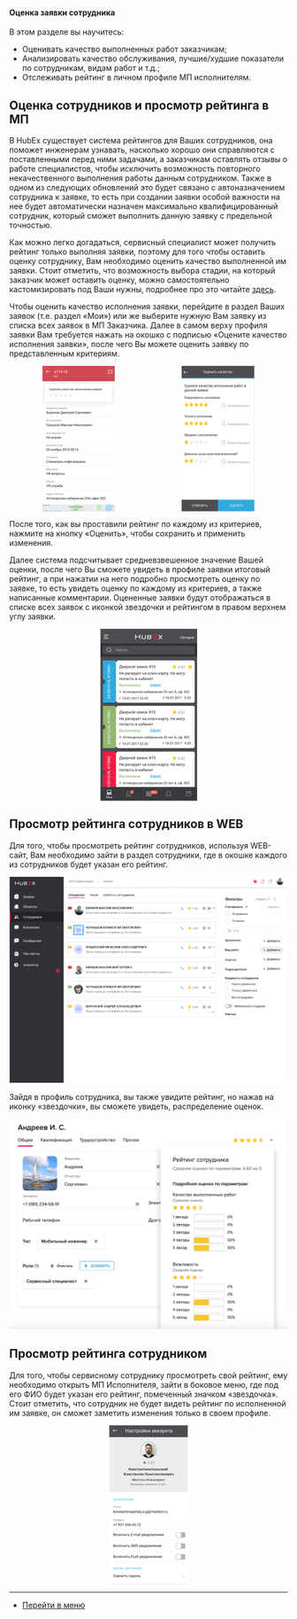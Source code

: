 #### Оценка заявки сотрудника
В этом разделе вы научитесь:
- Оценивать качество выполненных работ заказчикам;
- Анализировать качество обслуживания, лучшие/худшие показатели по сотрудникам, видам работ и т.д.;
- Отслеживать рейтинг в личном профиле МП исполнителям.

## Оценка сотрудников и просмотр рейтинга в МП

В HubEx существует система рейтингов для Ваших сотрудников, она поможет инженерам узнавать, насколько хорошо они справляются с поставленными перед ними задачами, а заказчикам оставлять отзывы о работе специалистов, чтобы исключить возможность повторного некачественного выполнения работы данным сотрудником. Также в одном из следующих обновлений это будет связано с автоназначением сотрудника к заявке, то есть при создании заявки особой важности на нее будет автоматически назначен максимально квалифицированный сотрудник, который сможет выполнить данную заявку с предельной точностью.

Как можно легко догадаться, сервисный специалист может получить рейтинг только выполняя заявки, поэтому для того чтобы оставить оценку сотруднику, Вам необходимо оценить качество выполненной им заявки. Стоит отметить, что возможность выбора стадии, на который заказчик может оставить оценку, можно самостоятельно кастомизировать под Ваши нужны, подробнее про это читайте [здесь](https://wiki.hubex.ru/docs/FAQ/RU/admin/ElementsOfInterface.html).

Чтобы оценить качество исполнения заявки, перейдите в раздел Ваших заявок (т.е. раздел «Мои») или же выберите нужную Вам заявку из списка всех заявок в МП Заказчика. Далее в самом верху профиля заявки Вам требуется нажать на окошко с подписью «Оцените качество исполнения заявки», после чего Вы можете оценить заявку по представленным критериям.

<div style="display: flex;">
  <img  style="margin: 0 auto; display: block; max-width: 100%;" src="/attachments/images/FAQ/USER/Ratings/rate2.jpg" /><img style="margin: 0 auto; display: block; max-width: 100%;" src="/attachments/images/FAQ/USER/Ratings/rate3.jpg" />
</div>

После того, как вы проставили рейтинг по каждому из критериев, нажмите на кнопку «Оценить», чтобы сохранить и применить изменения.

Далее система подсчитывает средневзвешенное значение Вашей оценки, после чего Вы сможете увидеть в профиле заявки итоговый рейтинг, а при нажатии на него подробно просмотреть оценку по заявке, то есть увидеть оценку по каждому из критериев, а также написанные комментарии. Оцененные заявки будут отображаться в списке всех заявок с иконкой звездочки и рейтингом в правом верхнем углу заявки.

<div>
  <img  style="margin: 0 auto; display: block; max-width: 100%;" src="/attachments/images/FAQ/USER/Ratings/rate1.jpg" />
</div>

## Просмотр рейтинга сотрудников в WEB
Для того, чтобы просмотреть рейтинг сотрудников, используя WEB-сайт, Вам необходимо зайти в раздел сотрудники, где в окошке каждого из сотрудников будет указан его рейтинг.

![rate4.png](/attachments/images/FAQ/USER/Ratings/rate4.png)

Зайдя в профиль сотрудника, вы также увидите рейтинг, но нажав на иконку «звездочки», вы сможете увидеть, распределение оценок.

![rate5.png](/attachments/images/FAQ/USER/Ratings/rate5.png)


## Просмотр рейтинга сотрудником
Для того, чтобы сервисному сотруднику просмотреть свой рейтинг, ему необходимо открыть МП Исполнителя, зайти в боковое меню, где под его ФИО будет указан его рейтинг, помеченный значком «звездочка». Стоит отметить, что сотрудник не будет видеть рейтинг по исполненной им заявке, он сможет заметить изменения только в своем профиле.

<div>
  <img  style="margin: 0 auto; display: block; max-width: 100%;" src="/attachments/images/FAQ/USER/Ratings/rate6.jpg" />
</div>


___
- [Перейти в меню](http://wiki.hubex.ru)
